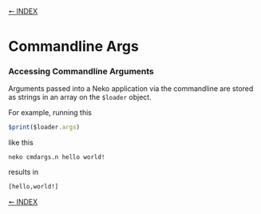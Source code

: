 [🠔 INDEX](../readme)
#

# Commandline Args

### Accessing Commandline Arguments

Arguments passed into a Neko application via the commandline are stored as strings in an array on the `$loader` object.

For example, running this

```js
$print($loader.args)
```

like this

    neko cmdargs.n hello world!

results in

    [hello,world!]

[🠔 INDEX](../readme)